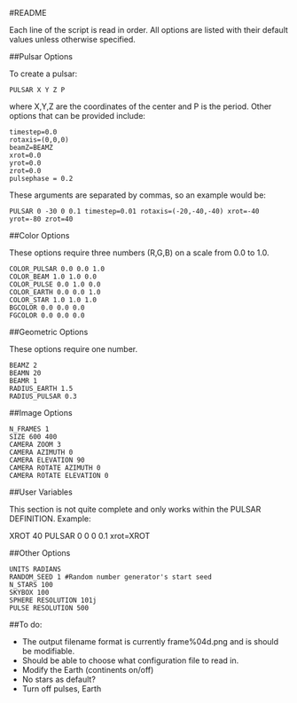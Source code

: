 #README

Each line of the script is read in order. All options are listed with their default values unless otherwise specified.

##Pulsar Options

To create a pulsar:
```
PULSAR X Y Z P
```
where X,Y,Z are the coordinates of the center and P is the period. Other options that can be provided include:
```
timestep=0.0
rotaxis=(0,0,0)
beamZ=BEAMZ
xrot=0.0
yrot=0.0
zrot=0.0
pulsephase = 0.2
```
These arguments are separated by commas, so an example would be:
```
PULSAR 0 -30 0 0.1 timestep=0.01 rotaxis=(-20,-40,-40) xrot=-40 yrot=-80 zrot=40
```
##Color Options

These options require three numbers (R,G,B) on a scale from 0.0 to 1.0. 

```
COLOR_PULSAR 0.0 0.0 1.0
COLOR_BEAM 1.0 1.0 0.0
COLOR_PULSE 0.0 1.0 0.0
COLOR_EARTH 0.0 0.0 1.0
COLOR_STAR 1.0 1.0 1.0
BGCOLOR 0.0 0.0 0.0
FGCOLOR 0.0 0.0 0.0
```

##Geometric Options

These options require one number.

```
BEAMZ 2
BEAMN 20
BEAMR 1
RADIUS_EARTH 1.5
RADIUS_PULSAR 0.3
```

##Image Options
```
N_FRAMES 1
SIZE 600 400
CAMERA ZOOM 3
CAMERA AZIMUTH 0
CAMERA ELEVATION 90
CAMERA ROTATE AZIMUTH 0
CAMERA ROTATE ELEVATION 0
```
##User Variables

This section is not quite complete and only works within the PULSAR DEFINITION. Example:

XROT 40
PULSAR 0 0 0 0.1 xrot=XROT


##Other Options
```
UNITS RADIANS
RANDOM_SEED 1 #Random number generator's start seed
N_STARS 100
SKYBOX 100
SPHERE RESOLUTION 101j
PULSE RESOLUTION 500
```


##To do:

- The output filename format is currently frame%04d.png and is should be modifiable.
- Should be able to choose what configuration file to read in.
- Modify the Earth (continents on/off)
- No stars as default?
- Turn off pulses, Earth